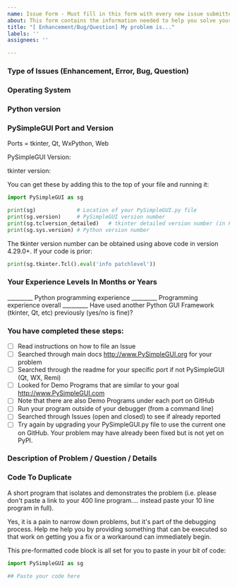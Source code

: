 ```yaml
---
name: Issue Form - Must fill in this form with every new issue submitted.  CLICK THE GREEN BUTTON ---------------------------------->
about: This form contains the information needed to help you solve your problem
title: "[ Enhancement/Bug/Question] My problem is..."
labels: ''
assignees: ''

---
```


### Type of Issues (Enhancement, Error, Bug, Question)

### Operating System

### Python version

### PySimpleGUI Port and Version

Ports = tkinter, Qt, WxPython, Web

PySimpleGUI Version:

tkinter version:

You can get these by adding this to the top of your file and running it:

```python
import PySimpleGUI as sg

print(sg)             # Location of your PySimpleGUI.py file
print(sg.version)     # PySimpleGUI version number
print(sg.tclversion_detailed)   # tkinter detailed version number (in PySimpleGUI version 4.29.0+)
print(sg.sys.version) # Python version number
```

The tkinter version number can be obtained using above code in version 4.29.0+.  If your code is prior:
```python
print(sg.tkinter.Tcl().eval('info patchlevel'))
```


### Your Experience Levels In Months or Years

_________ Python programming experience
_________ Programming experience overall
_________ Have used another Python GUI Framework (tkinter, Qt, etc) previously (yes/no is fine)?

### You have completed these steps:

- [ ] Read instructions on how to file an Issue
- [ ] Searched through main docs http://www.PySimpleGUI.org for your problem
- [ ] Searched through the readme for your specific port if not PySimpleGUI (Qt, WX, Remi)
- [ ] Looked for Demo Programs that are similar to your goal http://www.PySimpleGUI.com
- [ ] Note that there are also Demo Programs under each port on GitHub
- [ ] Run your program outside of your debugger (from a command line)
- [ ] Searched through Issues (open and closed) to see if already reported
- [ ] Try again by upgrading your PySimpleGUI.py file to use the current one on GitHub. Your problem may have already been fixed but is not yet on PyPI.

### Description of Problem / Question / Details


### Code To Duplicate

A short program that isolates and demonstrates the problem (i.e. please don't paste a link to your 400 line program.... instead paste your 10 line program in full).  

Yes, it is a pain to narrow down problems, but it's part of the debugging process.  Help me help you by providing something that can be executed so that work on getting you a fix or a workaround can immediately begin.

This pre-formatted code block is all set for you to paste in your bit of code:

```python
import PySimpleGUI as sg

## Paste your code here
```
